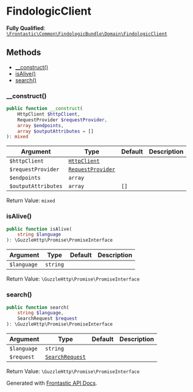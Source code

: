#  FindologicClient

**Fully Qualified**: [`\Frontastic\Common\FindologicBundle\Domain\FindologicClient`](../../../../src/php/FindologicBundle/Domain/FindologicClient.php)

## Methods

* [__construct()](#__construct)
* [isAlive()](#isalive)
* [search()](#search)

### __construct()

```php
public function __construct(
    HttpClient $httpClient,
    RequestProvider $requestProvider,
    array $endpoints,
    array $outputAttributes = []
): mixed
```

Argument|Type|Default|Description
--------|----|-------|-----------
`$httpClient`|[`HttpClient`](../../HttpClient.md)||
`$requestProvider`|[`RequestProvider`](../../CoreBundle/Domain/RequestProvider.md)||
`$endpoints`|`array`||
`$outputAttributes`|`array`|`[]`|

Return Value: `mixed`

### isAlive()

```php
public function isAlive(
    string $language
): \GuzzleHttp\Promise\PromiseInterface
```

Argument|Type|Default|Description
--------|----|-------|-----------
`$language`|`string`||

Return Value: `\GuzzleHttp\Promise\PromiseInterface`

### search()

```php
public function search(
    string $language,
    SearchRequest $request
): \GuzzleHttp\Promise\PromiseInterface
```

Argument|Type|Default|Description
--------|----|-------|-----------
`$language`|`string`||
`$request`|[`SearchRequest`](SearchRequest.md)||

Return Value: `\GuzzleHttp\Promise\PromiseInterface`

Generated with [Frontastic API Docs](https://github.com/FrontasticGmbH/apidocs).
